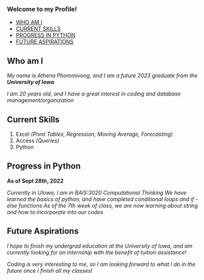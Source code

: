 ### Welcome to my Profile!

- [WHO AM I](#Who-am-I)
- [CURRENT SKILLS](#Current-Skills)
- [PROGRESS IN PYTHON](#Progress-in-Python)
- [FUTURE ASPIRATIONS](#Future-Aspirations)

## Who am I 

*My name is Athena Phommivong, and I am a future 2023 graduate from the **University of Iowa***

*I am 20 years old, and I have a great interest in coding and database management/organization*

## Current Skills
1. Excel *(Pivot Tables, Regression, Moving Average, Forecasting)*
2. Access *(Queries)*
3. Python

## Progress in Python

**As of Sept 28th, 2022**

*Currently in UIowa, I am in BAIS:3020 Computational Thinking*
*We have learned the basics of python, and have completed conditional loops and if - else functions*
*As of the 7th week of class, we are now learning about string and how to incorporate into our codes*

## Future Aspirations

*I hope to finish my undergrad education at the University of Iowa, and am currently looking for an internship with the benefit of tuition assistance!*

*Coding is very interesting to me, so I am looking forward to what I do in the future once I finish all my classes!*

